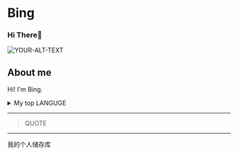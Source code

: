 # Bing
### Hi There👋

<picture>
 <source media="(prefers-color-scheme: dark)" srcset="https://free.wzznft.com/i/2024/03/25/hbjxum.jpg">
 <source media="(prefers-color-scheme: light)" srcset="https://free.wzznft.com/i/2024/03/25/hbjxum.jpg">
 <img alt="YOUR-ALT-TEXT" src="https://free.wzznft.com/i/2024/03/25/hbjxum.jpg">
</picture>


## About me
<!-- COMMENT -->
Hi! I'm Bing. 


<details>
<summary>My top LANGUGE</summary>

| RANK |    LANGUGE    |
|-----:|---------------|
|     1| C             |
|     2|               |
|     3|               |

</details>


---
>QUOTE
----

我的个人储存库
